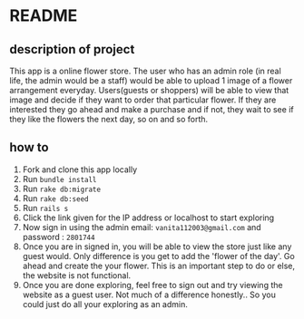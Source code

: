 # README

## description of project ##

This app is a online flower store. The user who has an admin role (in real life, the admin would be a staff) would be able to upload 1 image of a flower arrangement everyday. Users(guests or shoppers) will be able to view that image and decide if they want to order that particular flower. If they are interested they go ahead and make a purchase and if not, they wait to see if they like the flowers the next day, so on and so forth.



## how to ##

 1. Fork and clone this app locally
 2. Run `bundle install`
 3. Run `rake db:migrate`
 4. Run `rake db:seed`
 5. Run `rails s`
 6. Click the link given for the IP address or localhost to start exploring
 7. Now sign in using the admin email: `vanita112003@gmail.com` and password : `2801744`
 8. Once you are in signed in, you will be able to view the store just like any guest would. Only difference is you get to add the 'flower of the day'. Go ahead and create the your flower. This is an important step to do or else, the website is not functional.
 9. Once you are done exploring, feel free to sign out and try viewing the website as a guest user. Not much of a difference honestly.. So you could just do all your exploring as an admin.
